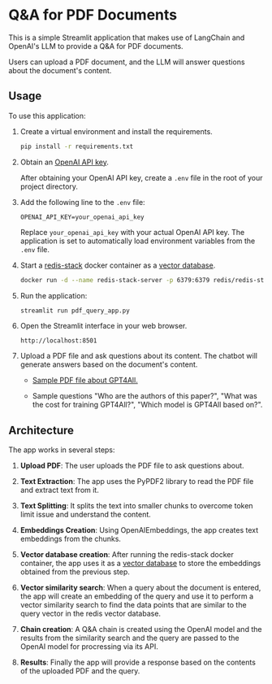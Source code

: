 # Q&A for PDF Documents

This is a simple Streamlit application that makes use of LangChain and OpenAI's LLM to provide a Q&A for PDF documents.

Users can upload a PDF document, and the LLM will answer questions about the document's content.

## Usage

To use this application:

1. Create a virtual environment and install the requirements.

    ```bash
    pip install -r requirements.txt
    ```

2. Obtain an [OpenAI API key](https://platform.openai.com/account/api-keys).

    After obtaining your OpenAI API key, create a `.env` file in the root of your project directory.

3. Add the following line to the `.env` file:

   ```text
   OPENAI_API_KEY=your_openai_api_key
   ```

   Replace `your_openai_api_key` with your actual OpenAI API key. The application is set to automatically load environment variables from the `.env` file.

4. Start a [redis-stack](https://redis.io/docs/stack/) docker container as a [vector database](https://redis.com/solutions/use-cases/vector-database/).

    ```bash
    docker run -d --name redis-stack-server -p 6379:6379 redis/redis-stack-server:latest
    ```

5. Run the application:

   ```bash
   streamlit run pdf_query_app.py
   ```

6. Open the Streamlit interface in your web browser.

    ```text
    http://localhost:8501
    ```

7. Upload a PDF file and ask questions about its content. The chatbot will generate answers based on the document's content.

    - [Sample PDF file about GPT4All.](https://s3.amazonaws.com/static.nomic.ai/gpt4all/2023_GPT4All_Technical_Report.pdf)

    - Sample questions "Who are the authors of this paper?", "What was the cost for training GPT4All?", "Which model is GPT4All based on?".

## Architecture

The app works in several steps:

1. **Upload PDF**: The user uploads the PDF file to ask questions about.

2. **Text Extraction**: The app uses the PyPDF2 library to read the PDF file and extract text from it.

3. **Text Splitting**: It splits the text into smaller chunks to overcome token limit issue and understand the content.

4. **Embeddings Creation**: Using OpenAIEmbeddings, the app creates text embeddings from the chunks.

5. **Vector database creation**: After running the redis-stack docker container, the app uses it as a [vector database](https://python.langchain.com/docs/modules/data_connection/vectorstores/integrations/redis) to store the embeddings obtained from the previous step.

6. **Vector similarity search**: When a query about the document is entered, the app will create an embedding of the query and use it to perform a vector similarity search to find the data points that are similar to the query vector in the redis vector database.

7. **Chain creation**: A Q&A chain is created using the OpenAI model and the results from the similarity search and the query are passed to the OpenAI model for procressing via its API.

8. **Results**: Finally the app will provide a response based on the contents of the uploaded PDF and the query.
